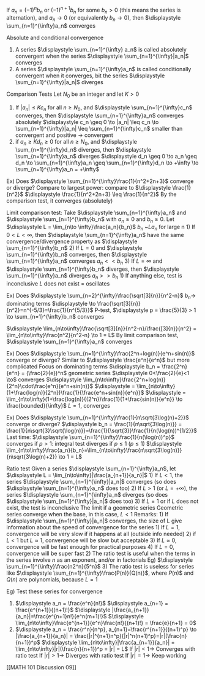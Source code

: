 If $\displaystyle a_n = (-1)^nb_n$ or $(-1)^{n+1}b_n$ for some $b_n>0$ (this means the series is alternation), and $a_n \to 0$ (or equivalently $b_n \to 0$), then 
	$\displaystyle \sum_{n=1}^{\infty}a_n$ converges

Absolute and conditional convergence
1) A series $\displaystyle \sum_{n=1}^{\infty} a_n$ is called absolutely convergent when the series $\displaystyle \sum_{n=1}^{\infty}|a_n|$ converges
2) A series $\displaystyle \sum_{n=1}^{\infty}a_n$ is called conditionally convergent when it converges, bit the series $\displaystyle \sum_{n=1}^{\infty}|a_n|$ diverges

Comparison Tests
Let $N_0$ be an integer and let $K>0$ 
1) If $|a_n| \leq Kc_n$ for all $n\geq N_0$, and $\displaystyle \sum_{n=1}^{\infty}c_n$ converges, then $\displaystyle \sum_{n=1}^{\infty}a_n$ converges absolutely
	$\displaystyle c_n \geq 0 \to |a_n| \leq c_n \to \sum_{n=1}^{\infty}|a_n| \leq \sum_{n=1}^{\infty}c_n$ 
		smaller than convergent and positive $\to$ convergent 
2) if $a_n \geq Kd_n \geq 0$ for all $n \geq N_0$, and $\displaystyle \sum_{n=1}^{\infty}d_n$ diverges, then $\displaystyle \sum_{n=1}^{\infty}a_n$ diverges
	$\displaystyle d_n \geq 0 \to a_n \geq d_n \to \sum_{n=1}^{\infty}a_n \geq \sum_{n=1}^{\infty}d_n \to +\infty \to \sum_{n=1}^{\infty}a_n = +\infty$ 

Ex) Does $\displaystyle \sum_{n=1}^{\infty}\frac{1}{n^2+2n+3}$ converge or diverge?
	Compare to largest power: compare to $\displaystyle \frac{1}{n^2}$
		$\displaystyle \frac{1}{n^2+2n+3} \leq \frac{1}{n^2}$
		By the comparison test, it converges (absolutely)

Limit comparison test:
	Take $\displaystyle \sum_{n=1}^{\infty}a_n$ and $\displaystyle \sum_{n=1}^{\infty}b_n$ with $a_n \geq 0$ and $b_n \geq 0$. Let $\displaystyle L = \lim_{n\to \infty}\frac{a_n}{b_n}$
		$b_n$ ~$La_n$ for large n
	1) If $0 < L < \infty$, then $\displaystyle \sum_{n=1}^{\infty}a_n$ have the same convergence/divergence property as $\displaystyle \sum_{n=1}^{\infty}b_n$
	2) If $L=0$ and $\displaystyle \sum_{n=1}^{\infty}b_n$ converges, then $\displaystyle \sum_{n=1}^{\infty}a_n$ converges
		$a_n << b_n$
	3) If $L = \infty$ and $\displaystyle \sum_{n=1}^{\infty}b_n$ diverges, then $\displaystyle \sum_{n=1}^{\infty}a_n$ diverges
		$a_n >> b_n$
	1) If anything else, test is inconclusive
		$L$ does not exist = oscillates

Ex) Does $\displaystyle \sum_{n=2}^{\infty}\frac{\sqrt[3]{n}}{n^2-n}$
$b_n \to$ dominating terms $\displaystyle \to \frac{\sqrt[3]{n}}{n^2}=n^{-5/3}=\frac{1}{n^{5/3}}$
	P-test, $\displaystyle p = \frac{5}{3} > 1 \to \sum_{n=1}^{\infty}b_n$ converges

$\displaystyle \lim_{n\to\infty}\frac{\sqrt[3]{n}}{n^2-n}/\frac{[3]{n}}{n^2} = \lim_{n\to\infty}\frac{n^2}{n^2-n} \to 1 = L$
	By limit comparison test, $\displaystyle \sum_{n=1}^{\infty}a_n$ converges

Ex) Does $\displaystyle \sum_{n=1}^{\infty}\frac{2^n+log(n)}{e^n+sin(n)}$ converge or diverge?
	Similar to $\displaystyle \frac{e^n}{e^n}$ but more complicated
	Focus on dominating terms
	$\displaystyle b_n = \frac{2^n}{e^n} = (\frac{2}{e})^n$
		geometric series
		$\displaystyle 0<\frac{2}{e}<1 \to$ converges
	$\displaystyle \lim_{n\to\infty}\frac{2^n+log(n)}{2^n}\cdot\frac{e^n}{e^n+sin(n)}$
	$\displaystyle = \lim_{n\to\infty}(1+\frac{log(n)}{2^n})\frac{1}{\frac{e^n+sin(n)}{e^n}}$
	$\displaystyle  = \lim_{n\to\infty}(1+\frac{log(n)}{(2^n})\frac{1}{1+\frac{sin(n)}{e^n}} \to \frac{bounded}{\infty}$
	$\displaystyle L = 1$, converges

Ex) Does $\displaystyle \sum_{n=1}^{\infty}\frac{1}{n\sqrt{3\log(n)+2}}$ converge or diverge?
	$\displaystyle b_n = \frac{1}{n\sqrt{3\log(n)}} = \frac{1}{n\sqrt{3}\sqrt{\log(n)}}=\frac{1}{\sqrt{3}}\frac{1}{n(\log(n))^{1/2}}$
	Last time: $\displaystyle \sum_{n=1}^{\infty}\frac{1}{n(\log(n))^p}$
		converges if $p > 1$: integral test
		diverges if $p\leq 1$ ($p \leq 1$)
	$\displaystyle \lim_{n\to\infty}\frac{a_n}{b_n}=\lim_{n\to\infty}\frac{n\sqrt{3\log(n)}}{n\sqrt{3\log(n)+2}} \to 1 = L$

Ratio test
	Given a series $\displaystyle \sum_{n=1}^{\infty}a_n$, let $\displaystyle L = \lim_{n\to\infty}|\frac{a_{n+1}}{a_n}|$
	1) If $L < 1$, the series $\displaystyle \sum_{n=1}^{\infty}|a_n|$ converges (so does $\displaystyle \sum_{n=1}^{\infty}a_n$ does too)
	2) If $L > 1$ (or $L = +\infty$), the series $\displaystyle \sum_{n=1}^{\infty}a_n$ diverges (so does $\displaystyle \sum_{n=1}^{\infty}|a_n|$ does too)
	3) If $L=1$ or if $L$ does not exist, the test is inconclusive
		The limit if a geometric series
			Geometric series converge when the base, in this case, $L < 1$
Remarks:
	1) If $\displaystyle \sum_{n=1}^{\infty}|a_n|$ converges, the size of L give information about the speed of convergence for the series
		1) If $L=1$, convergence will be very slow if it happens at all (outside info needed)
		2) if $L < 1$ but $L \approx 1$, convergence will be slow but acceptable
		3) If $L\approx 0$, convergence will be fast enough for practical purposes
		4) If $L=0$, convergence will be super fast
	2) The ratio test is useful when the terms in the series involve $n$ as an exponent, and/or in factorials
		Eg) $\displaystyle \sum_{n=1}^{\infty}\frac{n2^n}{5^n}$
	3) The ratio test is useless for series like $\displaystyle \sum_{n=1}^{\infty}\frac{P(n)}{Q(n)}$, where $P(n)$$ and $Q(n)$ are polynomials, because $L = 1$

Eg) Test these series for convergence
1) $\displaystyle a_n = \frac{e^n}{n!}$
	$\displaystyle a_{n+1} = \frac{e^{n+1}}{(n+1)!}$
	$\displaystyle |\frac{a_{n+1}}{a_n}|=\frac{e^{n+1}n!}{e^n(m+1)!}$
	$\displaystyle \lim_{n\to\infty}\frac{e^{n+1}}{e^n}\frac{n!}{(n+1)!} = \frac{e}{n+1} = 0$
3) $\displaystyle a_n = \frac{r^n}{n^p}, a_{n+1}=\frac{r^{n+1}}{(n+1)^p} \to |\frac{a_{n+1}}{a_n}| = \frac{|r|^{n+1}n^p}{|r|^n(n+1)^p}=|r|(\frac{n}{n+1})^p$
	$\displaystyle \lim_{n\to\infty}|\frac{a_{n+1}}{a_n}| = \lim_{n\to\infty}|r|(\frac{n}{n+1})^p = |r| = L$
		If $|r| < 1 \to$ Converges with ratio test
		If $|r| > 1 \to$ Diverges with ratio test
		If $|r| = 1 \to$ Keep working

[[MATH 101 Discussion 09]]